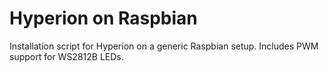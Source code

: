 # Hyperion on Raspbian
Installation script for Hyperion on a generic Raspbian setup.  Includes PWM support for WS2812B LEDs.
